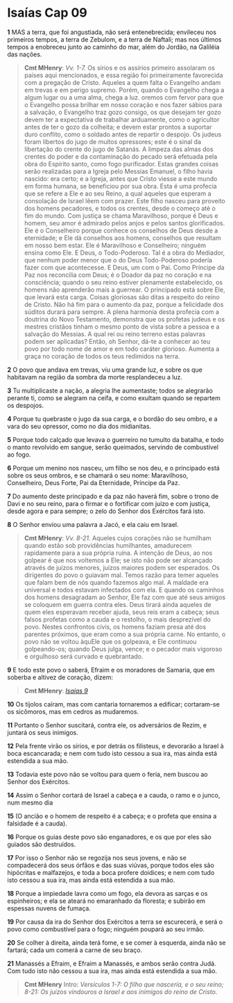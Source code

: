 # Isaías Cap 09

**1** 	MAS a terra, que foi angustiada, não será entenebrecida; envileceu nos primeiros tempos, a terra de Zebulom, e a terra de Naftali; mas nos últimos tempos a enobreceu junto ao caminho do mar, além do Jordão, na Galiléia das nações.

> **Cmt MHenry**: *Vv. 1-7.* Os sírios e os assírios primeiro assolaram os países aqui mencionados, e essa região foi primeiramente favorecida com a pregação de Cristo. Aqueles a quem falta o Evangelho andam em trevas e em perigo supremo. Porém, quando o Evangelho chega a algum lugar ou a uma alma, chega a luz. oremos com fervor para que o Evangelho possa brilhar em nosso coração e nos fazer sábios para a salvação, o Evangelho traz gozo consigo, os que desejam ter gozo devem ter a expectativa de trabalhar arduamente, como o agricultor antes de ter o gozo da colheita; e devem estar prontos a suportar duro conflito, como o soldado antes de repartir o despojo. Os judeus foram libertos do jugo de muitos opressores; este é o sinal da libertação do crente do jugo de Satanás. A limpeza das almas dos crentes do poder e da contaminação do pecado será efetuada pela obra do Espírito santo, como fogo purificador. Estas grandes coisas serão realizadas para a Igreja pelo Messias Emanuel, o filho havia nascido: era certo; e a Igreja, antes que Cristo viesse a este mundo em forma humana, se beneficiou por sua obra. Esta é uma profecia que se refere a Ele e ao seu Reino, a qual aqueles que esperam a consolação de Israel lêem com prazer. Este filho nasceu para proveito dos homens pecadores, e todos os crentes, desde o começo até o fim do mundo. Com justiça se chama Maravilhoso, porque é Deus e homem, seu amor é admirado pelos anjos e pelos santos glorificados. Ele é o Conselheiro porque conhece os conselhos de Deus desde a eternidade; e Ele dá conselhos aos homens, conselhos que resultam em nosso bem estar. Ele é Maravilhoso e Conselheiro; ninguém ensina como Ele. E Deus, o Todo-Poderoso. Tal é a obra do Mediador, que nenhum poder menor que o do Deus Todo-Poderoso podería fazer com que acontecesse. E Deus, um com o Pai. Como Príncipe da Paz nos reconcilia com Deus; é o Doador da paz no coração e na consciência; quando o seu reino estiver plenamente estabelecido, os homens não aprenderão mais a guerrear. O principado está sobre Ele, que levará esta carga. Coisas gloriosas são ditas a respeito do reino de Cristo. Não há fim para o aumento da paz, porque a felicidade dos súditos durará para sempre. A plena harmonia desta profecia com a doutrina do Novo Testamento, demonstra que os profetas judeus e os mestres cristãos tinham o mesmo ponto de vista sobre a pessoa e a salvação do Messias. A qual rei ou reino terreno estas palavras podem ser aplicadas? Então, oh Senhor, dá-te a conhecer ao teu povo por todo nome de amor e em todo caráter glorioso. Aumenta a graça no coração de todos os teus redimidos na terra.

**2** 	O povo que andava em trevas, viu uma grande luz, e sobre os que habitavam na região da sombra da morte resplandeceu a luz.

**3** 	Tu multiplicaste a nação, a alegria lhe aumentaste; todos se alegrarão perante ti, como se alegram na ceifa, e como exultam quando se repartem os despojos.

**4** 	Porque tu quebraste o jugo da sua carga, e o bordão do seu ombro, e a vara do seu opressor, como no dia dos midianitas.

**5** 	Porque todo calçado que levava o guerreiro no tumulto da batalha, e todo o manto revolvido em sangue, serão queimados, servindo de combustível ao fogo.

**6** 	Porque um menino nos nasceu, um filho se nos deu, e o principado está sobre os seus ombros, e se chamará o seu nome: Maravilhoso, Conselheiro, Deus Forte, Pai da Eternidade, Príncipe da Paz.

**7** 	Do aumento deste principado e da paz não haverá fim, sobre o trono de Davi e no seu reino, para o firmar e o fortificar com juízo e com justiça, desde agora e para sempre; o zelo do Senhor dos Exércitos fará isto.

**8** 	O Senhor enviou uma palavra a Jacó, e ela caiu em Israel.

> **Cmt MHenry**: *Vv. 8-21.* Aqueles cujos corações não se humilham quando estão sob providências humilhantes, amadurecem rapidamente para a sua própria ruína. A intenção de Deus, ao nos golpear é que nos voltemos a Ele; se isto não pode ser alcançado através de juízos menores, juízos maiores podem ser esperados. Os dirigentes do povo o guiavam mal. Temos razão para temer aqueles que falam bem de nós quando fazemos algo mal. A maldade era universal e todos estavam infectados com ela. E quando os caminhos dos homens desagradam ao Senhor, Ele faz com que até seus amigos se coloquem em guerra contra eles. Deus tirará ainda aqueles de quem eles esperavam receber ajuda, seus reis eram a cabeça; seus falsos profetas como a cauda e o restolho, o mais desprezível do povo. Nestes confrontos civis, os homens faziam presa até dos parentes próximos, que eram como a sua própria carne. No entanto, o povo não se voltou àquEle que os golpeava, e Ele continuou golpeando-os; quando Deus julga, vence; e o pecador mais vigoroso e orgulhoso será curvado e quebrantado.

**9** 	E todo este povo o saberá, Efraim e os moradores de Samaria, que em soberba e altivez de coração, dizem:

> **Cmt MHenry**: *[Isaías 9](../23A-Is/09.md#0)*

**10** 	Os tijolos caíram, mas com cantaria tornaremos a edificar; cortaram-se os sicômoros, mas em cedros as mudaremos.

**11** 	Portanto o Senhor suscitará, contra ele, os adversários de Rezim, e juntará os seus inimigos.

**12** 	Pela frente virão os sírios, e por detrás os filisteus, e devorarão a Israel à boca escancarada; e nem com tudo isto cessou a sua ira, mas ainda está estendida a sua mão.

**13** 	Todavia este povo não se voltou para quem o feria, nem buscou ao Senhor dos Exércitos.

**14** 	Assim o Senhor cortará de Israel a cabeça e a cauda, o ramo e o junco, num mesmo dia

**15** 	(O ancião e o homem de respeito é a cabeça; e o profeta que ensina a falsidade é a cauda).

**16** 	Porque os guias deste povo são enganadores, e os que por eles são guiados são destruídos.

**17** 	Por isso o Senhor não se regozija nos seus jovens, e não se compadecerá dos seus órfãos e das suas viúvas, porque todos eles são hipócritas e malfazejos, e toda a boca profere doidices; e nem com tudo isto cessou a sua ira, mas ainda está estendida a sua mão.

**18** 	Porque a impiedade lavra como um fogo, ela devora as sarças e os espinheiros; e ela se ateará no emaranhado da floresta; e subirão em espessas nuvens de fumaça.

**19** 	Por causa da ira do Senhor dos Exércitos a terra se escurecerá, e será o povo como combustível para o fogo; ninguém poupará ao seu irmão.

**20** 	Se colher à direita, ainda terá fome, e se comer à esquerda, ainda não se fartará; cada um comerá a carne de seu braço.

**21** 	Manassés a Efraim, e Efraim a Manassés, e ambos serão contra Judá. Com tudo isto não cessou a sua ira, mas ainda está estendida a sua mão.


> **Cmt MHenry** Intro: *Versículos 1-7: O filho que nascería, e o seu reino; 8-21: Os juízos vindouros a Israel e aos inimigos do reino de Cristo.*